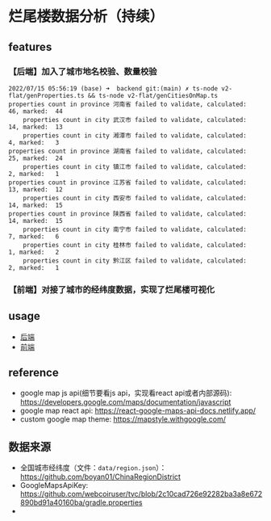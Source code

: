 # 烂尾楼数据分析（持续）

## features

### 【后端】加入了城市地名校验、数量校验

```text
2022/07/15 05:56:19 (base) ➜  backend git:(main) ✗ ts-node v2-flat/genProperties.ts && ts-node v2-flat/genCitiesOnMap.ts
properties count in province 河南省 failed to validate, calculated:  46, marked:  44
    properties count in city 武汉市 failed to validate, calculated:  14, marked:  13
    properties count in city 湘潭市 failed to validate, calculated:   4, marked:   3
properties count in province 湖南省 failed to validate, calculated:  25, marked:  24
    properties count in city 镇江市 failed to validate, calculated:   2, marked:   1
properties count in province 江苏省 failed to validate, calculated:  13, marked:  12
    properties count in city 西安市 failed to validate, calculated:  14, marked:  15
properties count in province 陕西省 failed to validate, calculated:  14, marked:  15
    properties count in city 南宁市 failed to validate, calculated:   7, marked:   6
    properties count in city 桂林市 failed to validate, calculated:   1, marked:   2
    properties count in city 黔江区 failed to validate, calculated:   2, marked:   1

```

### 【前端】对接了城市的经纬度数据，实现了烂尾楼可视化


## usage

- [后端](./backend/README.md)
- [前端](./frontend/README.md)

## reference

- google map js api(细节要看js api，实现看react api或者内部源码): https://developers.google.com/maps/documentation/javascript
- google map react api: https://react-google-maps-api-docs.netlify.app/
- custom google map theme: https://mapstyle.withgoogle.com/

## 数据来源

- 全国城市经纬度（文件：`data/region.json`）：https://github.com/boyan01/ChinaRegionDistrict
- GoogleMapsApiKey: https://github.com/webcoiruser/tvc/blob/2c10cad726e92282ba3a8e672890bd91a40160ba/gradle.properties
- 
